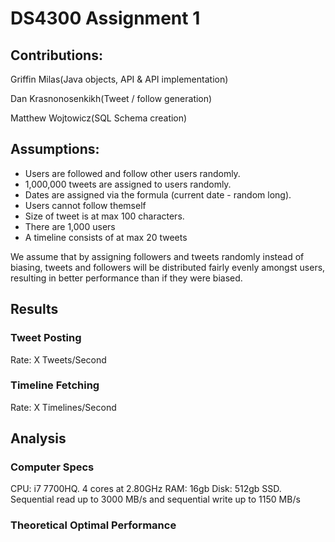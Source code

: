 # DS4300 Assignment 1
## Contributions: 
Griffin Milas(Java objects, API & API implementation)

Dan Krasnonosenkikh(Tweet / follow generation)

Matthew Wojtowicz(SQL Schema creation)

## Assumptions: 
* Users are followed and follow other users randomly. 
* 1,000,000 tweets are assigned to users randomly. 
* Dates are assigned via the formula (current date - random long).  
* Users cannot follow themself
* Size of tweet is at max 100 characters.
* There are 1,000 users
* A timeline consists of at max 20 tweets

We assume that by assigning followers and tweets randomly instead of biasing, tweets and followers will be distributed fairly evenly amongst users, resulting in better performance than if they were biased.


## Results
### Tweet Posting
Rate: X Tweets/Second

### Timeline Fetching
Rate: X Timelines/Second


## Analysis
### Computer Specs
CPU: i7 7700HQ. 4 cores at 2.80GHz
RAM: 16gb 
Disk: 512gb SSD. Sequential read up to 3000 MB/s and sequential write up to 1150 MB/s

### Theoretical Optimal Performance
